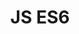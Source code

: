 ---
title: "JS ES6"
description: "Descrizione per la pagina skills => ES6"
logo: "/img/logos/es6.svg"
navigation:
  title: "JS ES6"
  icon: "/img/logos/es6.svg"
experience: 7
language: "javascript"
features:
  - intro: "I have a good command of JavaScript, from core concepts like closures, event handling, and the event loop to modern ES6+ features like async/await, destructuring, and template literals. I write clean, maintainable code using functional programming, higher-order functions, and error handling for robust applications. I love using JavaScript to enrich interfaces and enhance user experience, integrating it seamlessly with CSS, SASS, and APIs to create dynamic, interactive, and scalable applications."
  - name: "Data manipulation"
    description: "JavaScript’s .reduce() and .sort() methods are powerful for transforming and summarizing data from APIs. This example calculates the total salary of individuals over a certain age and sorts the data by salary for better insights. Such techniques are indispensable for building dashboards, reports, or analytics-driven applications."
    code: |
      const apiData = [
        { id: 1, name: "Stefano", age: 30, salary: 3000 },
        { id: 2, name: "Edoardo", age: 25, salary: 2500 },
        { id: 3, name: "Maria", age: 35, salary: 4000 },
        { id: 4, name: "Sophia", age: 40, salary: 4500 },
      ];

      // Filter people over 30 and calculate total salary
      const totSalaryOver30 = apiData
        .filter(person => person.age > 30)
        .reduce((sum, person) => sum + person.salary, 0);

      const sortedBySalary = apiData.sort((a, b) => 
                                  b.salary - a.salary);

      console.log(`Tot. Salary of people > 30: ${totSalaryOver30}`);
      console.log(sortedBySalary);

  - name: "Destructuring & Spread/Rest Operators"
    description: "Destructuring lets you extract values from objects and arrays effortlessly. The spread operator expands elements, while the rest operator groups multiple values into one. These features simplify data handling and improve readability when working with function parameters or merging objects."
    code: |
      const user = { 
        name: "SteLaLauraurafano", 
        age: 30, 
        country: "Italy" 
      };
      const { name, age } = user;
      console.log(`${name} is ${age} years old.`); 
      // Laura is 30 years old.

      const numbers = [1, 2, 3];
      const allNumbers = [...numbers, 4, 5];
      console.log(allNumbers);  // [1, 2, 3, 4, 5]

  - name: "Promises & Async/Await"
    description: "JavaScript uses promises to handle asynchronous tasks without callback hell. Instead of chaining .then(), async/await makes the code more readable, executing like synchronous code. It’s useful for fetching data, handling timeouts, and running async operations sequentially."
    code: |
      function fetchData() {
        return new Promise((resolve) => 
                       setTimeout(() => 
                       resolve("Data loaded!"), 1500));
      }

      async function loadData() {
        console.log("Fetching...");
        const data = await fetchData();
        console.log(data);
      }

      loadData(); // Fetching... (waits 1.5s) Data loaded!

  - name: "CSS Manipulation"
    description: "JavaScript can dynamically interact with CSS by modifying variables at runtime; useful for theme switching, and UI customization while keeping styles maintainable. This approach leverages CSS variables and localStorage to persist user settings without modifying the css."
    code: |
      const root = document.documentElement;
      const themes = {
        light: { "--primary-color": "#3498db", "--text-color": "#333" },
        dark: { "--primary-color": "#e74c3c", "--text-color": "#fff" }
      };

      function setTheme(theme) {
        if (!themes[theme]) return;
        Object.entries(themes[theme]).forEach(([key, value]) => {
          root.style.setProperty(key, value);
        });
        localStorage.setItem("theme", theme);
      }
      function loadTheme() {
        const savedTheme = localStorage.getItem("theme") || "light";
        setTheme(savedTheme);
      }
      function toggleTheme() {
        const currentTheme = localStorage.getItem("theme") === "light" ? "dark" : "light";
        setTheme(currentTheme);
      }
      loadTheme();

      document.getElementById("toggle").addEventListener("click", toggleTheme);

  - name: "Error Handling & Try/Catch"
    description: "JavaScript doesn’t stop execution when an error occurs, but without proper handling, it can break functionality. The try/catch block ensures graceful error recovery, preventing the entire app from crashing. You can also use finally for cleanup and throw to generate custom errors. For asynchronous operations, try/catch works well with async/await, ensuring robust network requests and API calls"
    code: |
        async function fetchData() {
          try {
            console.log("Fetching data...");
            const res = await fetch("https://jsonplaceholder.typicode.com/users");
            
            if (!res.ok) {
              throw new Error(`HTTP Error! Status: ${res.status}`);
            }
            
            const data = await res.json();
            console.log("Fetched users:", data.map(user => user.name));
          } catch (error) {
            console.error("❌ Error fetching data:", error.message);
          } finally {
            console.log("✅ Fetch attempt completed.");
          }
        }

        fetchData();

---
